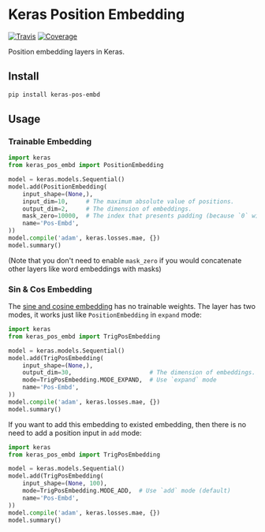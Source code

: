 # Keras Position Embedding

[![Travis](https://travis-ci.org/CyberZHG/keras-pos-embd.svg)](https://travis-ci.org/CyberZHG/keras-pos-embd)
[![Coverage](https://coveralls.io/repos/github/CyberZHG/keras-pos-embd/badge.svg?branch=master)](https://coveralls.io/github/CyberZHG/keras-pos-embd)

Position embedding layers in Keras.

## Install

```bash
pip install keras-pos-embd
```

## Usage

### Trainable Embedding

```python
import keras
from keras_pos_embd import PositionEmbedding

model = keras.models.Sequential()
model.add(PositionEmbedding(
    input_shape=(None,),
    input_dim=10,     # The maximum absolute value of positions.
    output_dim=2,     # The dimension of embeddings.
    mask_zero=10000,  # The index that presents padding (because `0` will be used in relative positioning).
    name='Pos-Embd',
))
model.compile('adam', keras.losses.mae, {})
model.summary()
```

(Note that you don't need to enable `mask_zero` if you would concatenate other layers like word embeddings with masks)

### Sin & Cos Embedding

The [sine and cosine embedding](https://arxiv.org/pdf/1706.03762) has no trainable weights. The layer has two modes, it works just like `PositionEmbedding` in `expand` mode:

```python
import keras
from keras_pos_embd import TrigPosEmbedding

model = keras.models.Sequential()
model.add(TrigPosEmbedding(
    input_shape=(None,),
    output_dim=30,                      # The dimension of embeddings.
    mode=TrigPosEmbedding.MODE_EXPAND,  # Use `expand` mode
    name='Pos-Embd',
))
model.compile('adam', keras.losses.mae, {})
model.summary()
```

If you want to add this embedding to existed embedding, then there is no need to add a position input in `add` mode:

```python
import keras
from keras_pos_embd import TrigPosEmbedding

model = keras.models.Sequential()
model.add(TrigPosEmbedding(
    input_shape=(None, 100),
    mode=TrigPosEmbedding.MODE_ADD,  # Use `add` mode (default)
    name='Pos-Embd',
))
model.compile('adam', keras.losses.mae, {})
model.summary()
```
